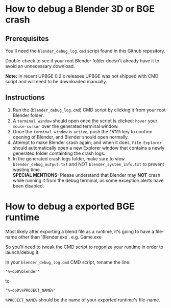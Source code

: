 # How to debug a Blender 3D or BGE crash

## Prerequisites

You'll need the `blender_debug_log.cmd` script found in this Github repository.

Double-check to see if your root Blender folder doesn't already have it to avoid an unnecessary download.

**Note:** In recent UPBGE 0.2.x releases UPBGE was not shipped with CMD script and will need to be downloaded manually.

## Instructions

1. Run the (`blender_debug_log.cmd`) CMD script by clicking it from your root Blender folder.
2. A `terminal window` should open once the script is clicked: `hover` your `mouse-cursor` over the generated terminal window.
3. Once the `terminal window` is `active`, push the `ENTER` key to confirm opening of Blender, and Blender should open normally.
4. Attempt to make Blender crash again; and when it does, `File Explorer` should automatically open a new Explorer window that contains a newly generated folder containting the crash logs.
5. In the generated crash logs folder, make sure to view `blender_debug_output.txt` and NOT `blender_system_info.txt` to prevent wasting time.
<br>**SPECIAL MENTIONS:** Please understand that Blender may **NOT** crash while running it from the debug terminal, as some exception alerts have been disabled.

# How to debug a exported BGE runtime

Most likely after exporting a blend file as a runtime, it's going to have a file-name other than 'Blender.exe`.
e.g. Game.exe

So you'll need to tweak the CMD script to regonize your runtime in order to launch/debug it.

In your `blender_debug_log.cmd` CMD script, rename the line:
```
"%~dp0\blender"
```
to
```
"%~dp0\%PROJECT_NAME%"
```
`%PROJECT_NAME%` should be the name of your exported runtime's file-name.
